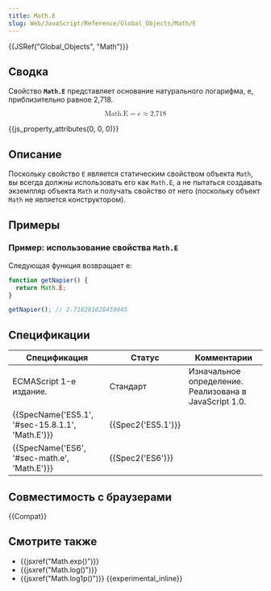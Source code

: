 ```yaml
---
title: Math.E
slug: Web/JavaScript/Reference/Global_Objects/Math/E
---
```


{{JSRef("Global_Objects", "Math")}}

## Сводка

Свойство **`Math.E`** представляет основание натурального логарифма, e, приблизительно равное 2,718.

<math display="block"><semantics><mrow><mstyle mathvariant="monospace"><mi>Math.E</mi></mstyle><mo>=</mo><mi>e</mi><mo>≈</mo><mn>2,718</mn></mrow><annotation encoding="TeX">\mathtt{\mi{Math.E}} = e \approx 2,718</annotation></semantics></math>

{{js_property_attributes(0, 0, 0)}}

## Описание

Поскольку свойство `E` является статическим свойством объекта `Math`, вы всегда должны использовать его как `Math.E`, а не пытаться создавать экземпляр объекта `Math` и получать свойство от него (поскольку объект `Math` не является конструктором).

## Примеры

### Пример: использование свойства `Math.E`

Следующая функция возвращает e:

```js
function getNapier() {
  return Math.E;
}

getNapier(); // 2.718281828459045
```

## Спецификации

| Спецификация                                     | Статус             | Комментарии                                            |
| ------------------------------------------------ | ------------------ | ------------------------------------------------------ |
| ECMAScript 1-е издание.                          | Стандарт           | Изначальное определение. Реализована в JavaScript 1.0. |
| {{SpecName('ES5.1', '#sec-15.8.1.1', 'Math.E')}} | {{Spec2('ES5.1')}} |                                                        |
| {{SpecName('ES6', '#sec-math.e', 'Math.E')}}     | {{Spec2('ES6')}}   |                                                        |

## Совместимость с браузерами

{{Compat}}

## Смотрите также

- {{jsxref("Math.exp()")}}
- {{jsxref("Math.log()")}}
- {{jsxref("Math.log1p()")}} {{experimental_inline}}
